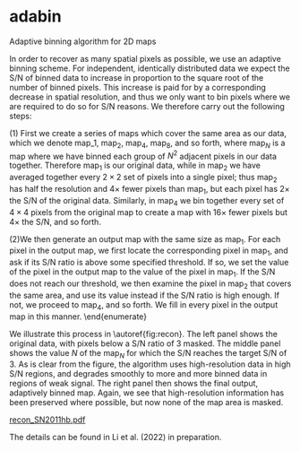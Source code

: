 # adabin
Adaptive binning algorithm for 2D maps

In order to recover as many spatial pixels as possible, we use an adaptive binning scheme. For independent, identically distributed data we expect the S/N of binned data to increase in proportion to the square root of the number of binned pixels. This increase is paid for by a corresponding decrease in spatial resolution, and thus we only want to bin pixels where we are required to do so for S/N reasons. We therefore carry out the following steps:

(1) First we create a series of maps which cover the same area as our data, which we denote map_1, map$_2$, map$_4$, map$_8$, and so forth, where map$_N$ is a map where we have binned each group of $N^2$ adjacent pixels in our data together. Therefore map$_1$ is our original data, while in map$_2$ we have averaged together every $2\times 2$ set of pixels into a single pixel; thus map$_2$ has half the resolution and $4\times$ fewer pixels than map$_1$, but each pixel has $2\times$ the S/N of the original data. Similarly, in map$_4$ we bin together every set of $4\times 4$ pixels from the original map to create a map with $16\times$ fewer pixels but $4\times$ the S/N, and so forth.

(2)We then generate an output map with the same size as map$_1$. For each pixel in the output map, we first locate the corresponding pixel in map$_1$, and ask if its S/N ratio is above some specified threshold. If so, we set the value of the pixel in the output map to the value of the pixel in map$_1$. If the S/N does not reach our threshold, we then examine the pixel in map$_2$ that covers the same area, and use its value instead if the S/N ratio is high enough. If not, we proceed to map$_4$, and so forth. We fill in every pixel in the output map in this manner.
\end{enumerate}

We illustrate this process in \autoref{fig:recon}. The left panel shows the original data, with pixels below a S/N ratio of 3 masked. The middle panel shows the value $N$ of the map$_N$ for which the S/N reaches the target S/N of 3. As is clear from the figure, the algorithm uses high-resolution data in high S/N regions, and degrades smoothly to more and more binned data in regions of weak signal. The right panel then shows the final output, adaptively binned map. Again, we see that high-resolution information has been preserved where possible, but now none of the map area is masked.

[recon_SN2011hb.pdf](https://github.com/zidianjun/adabin/files/8618420/recon_SN2011hb.pdf)

The details can be found in Li et al. (2022) in preparation.
